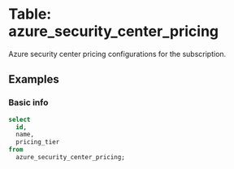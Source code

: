 # Table: azure_security_center_pricing

Azure security center pricing configurations for the subscription.

## Examples

### Basic info

```sql
select
  id,
  name,
  pricing_tier
from
  azure_security_center_pricing;
```
